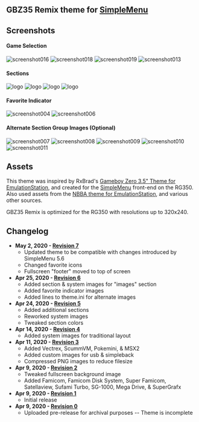GBZ35 Remix theme for [SimpleMenu](https://github.com/fgl82/simplemenu)
---

## Screenshots


#### Game Selection

![screenshot016](https://user-images.githubusercontent.com/14294487/80256292-23846a00-8644-11ea-96dd-3f1ee23838e7.png) ![screenshot018](https://user-images.githubusercontent.com/14294487/80256293-241d0080-8644-11ea-8113-b15b70ce3c65.png)
![screenshot019](https://user-images.githubusercontent.com/14294487/80256294-241d0080-8644-11ea-9b82-fd5823c1aecf.png) ![screenshot013](https://user-images.githubusercontent.com/14294487/80256350-3ac35780-8644-11ea-8221-edb8cc5d4068.png)

#### Sections

![logo](https://user-images.githubusercontent.com/14294487/80256603-9beb2b00-8644-11ea-99c9-6995a66afc53.png) ![logo](https://user-images.githubusercontent.com/14294487/80256613-9f7eb200-8644-11ea-8f41-8473b00e6cff.png)
![logo](https://user-images.githubusercontent.com/14294487/80256620-a60d2980-8644-11ea-84bc-b384aaa5dca4.png) ![logo](https://user-images.githubusercontent.com/14294487/80256650-bcb38080-8644-11ea-985d-fbb1f1d2c303.png)

#### Favorite Indicator

![screenshot004](https://user-images.githubusercontent.com/14294487/80289081-ebdbf780-8701-11ea-8b67-3c0a43f9d323.png) ![screenshot006](https://user-images.githubusercontent.com/14294487/80289079-eb436100-8701-11ea-8082-dd36306a3067.png) 

#### Alternate Section Group Images (Optional)

![screenshot007](https://user-images.githubusercontent.com/14294487/80255679-0733fd80-8643-11ea-8c9f-73cefad52578.png) ![screenshot008](https://user-images.githubusercontent.com/14294487/80255685-0bf8b180-8643-11ea-9379-24b2c1c167c3.png)
![screenshot009](https://user-images.githubusercontent.com/14294487/80255687-0d29de80-8643-11ea-84b3-6df4b85fe8de.png) ![screenshot010](https://user-images.githubusercontent.com/14294487/80255689-0e5b0b80-8643-11ea-9db7-2f9452a99787.png)
![screenshot011](https://user-images.githubusercontent.com/14294487/80255694-10bd6580-8643-11ea-98ef-0f0eb7ec6a44.png)

## Assets
This theme was inspired by RxBrad's [Gameboy Zero 3.5" Theme for EmulationStation](https://github.com/rxbrad/es-theme-gbz35), and created for the [SimpleMenu](https://github.com/fgl82/simplemenu) front-end on the RG350. Also used assets from the [NBBA theme for EmulationStation](https://github.com/RetroPie/es-theme-nbba), and various other sources.

GBZ35 Remix is optimized for the RG350 with resolutions up to 320x240.

**Changelog**
---
* **May 2, 2020 - [Revision 7](https://github.com/westoncampbell/sm-theme-gbz35-remix/releases/tag/7)**
  * Updated theme to be compatible with changes introduced by SimpleMenu 5.6
  * Changed favorite icons
  * Fullscreen "footer" moved to top of screen
* **Apr 25, 2020 - [Revision 6](https://github.com/westoncampbell/sm-theme-gbz35-remix/releases/tag/6)**
  * Added section & system images for "images" section
  * Added favorite indicator images
  * Added lines to theme.ini for alternate images
* **Apr 24, 2020 - [Revision 5](https://github.com/westoncampbell/sm-theme-gbz35-remix/releases/tag/5)**
  * Added additional sections
  * Reworked system images
  * Tweaked section colors
* **Apr 14, 2020 - [Revision 4](https://github.com/westoncampbell/sm-theme-gbz35-remix/releases/tag/4)**
  * Added system images for traditional layout
* **Apr 11, 2020 - [Revision 3](https://github.com/westoncampbell/sm-theme-gbz35-remix/releases/tag/3)**
  * Added Vectrex, ScummVM, Pokemini, & MSX2
  * Added custom images for usb & simpleback
  * Compressed PNG images to reduce filesize
* **Apr 9, 2020 - [Revision 2](https://github.com/westoncampbell/sm-theme-gbz35-remix/releases/tag/2)**
  * Tweaked fullscreen background image
  * Added Famicom, Famicom Disk System, Super Famicom, Satellaview, Sufami Turbo, SG-1000, Mega Drive, & SuperGrafx
* **Apr 9, 2020 - [Revision 1](https://github.com/westoncampbell/sm-theme-gbz35-remix/releases/tag/1)**
  * Initial release
* **Apr 9, 2020 - [Revision 0](https://github.com/westoncampbell/sm-theme-gbz35-remix/releases/tag/0)**
  * Uploaded pre-release for archival purposes -- Theme is incomplete
